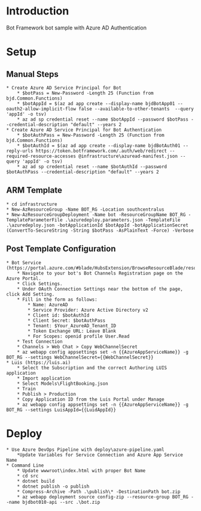# Introduction

Bot Framework bot sample with Azure AD Authentication

# Setup
## Manual Steps
    * Create Azure AD Service Principal for Bot
        * $botPass = New-Password -Length 25 (Function from bjd.Common.Functions)
        * $botAppId = $(az ad app create --display-name bjdBotApp01 --oauth2-allow-implicit-flow false --available-to-other-tenants  --query 'appId' -o tsv) 
        * az ad sp credential reset --name $botAppId --password $botPass --credential-description "default" --years 2
    * Create Azure AD Service Principal for Bot Authentication 
        * $botAuthPass = New-Password -Length 25 (Function from bjd.Common.Functions)
        * $botAuthId = $(az ad app create --display-name bjdBotAuth01 --reply-urls https://token.botframework.com/.auth/web/redirect --required-resource-accesses @infrastructure\azuread-manifest.json --query 'appId' -o tsv) 
        * az ad sp credential reset --name $botAuthId --password $botAuthPass --credential-description "default" --years 2

## ARM Template 
    * cd infrastructure 
    * New-AzResourceGroup -Name BOT_RG -Location southcentralus
    * New-AzResourceGroupDeployment -Name bot -ResourceGroupName BOT_RG -TemplateParameterFile .\azuredeploy.parameters.json -TemplateFile .\azuredeploy.json -botApplicationId $botAppId -botApplicationSecret (ConvertTo-SecureString -String $botPass -AsPlainText -Force) -Verbose

## Post Template Configuration
    * Bot Service (https://portal.azure.com/#blade/HubsExtension/BrowseResourceBlade/resourceType/Microsoft.BotService%2FbotServices)
        * Navigate to your bot's Bot Channels Registration page on the Azure Portal.
        * Click Settings.
        * Under OAuth Connection Settings near the bottom of the page, click Add Setting.
        * Fill in the form as follows:
            * Name: AzureAD
            * Service Provider: Azure Active Directory v2
            * Client id: $botAuthId
            * Client Secret: $botAuthPass
            * Tenant: $Your_AzureAD_Tenant_ID
            * Token Exchange URL: Leave Blank
            * For Scopes: openid profile User.Read
        * Test Connection 
        * Channels > Web Chat > Copy WebChannelSecret
        * az webapp config appsettings set -n {{AzureAppServiceName}} -g BOT_RG --settings WebChannelSecret={{WebChannelSecret}}
    * Luis (https://luis.ai)
        * Select the Subscription and the correct Authoring LUIS application
        * Import application 
        * Select Models\FlightBooking.json
        * Train 
        * Publish > Production 
        * Copy Application ID from the Luis Portal under Manage
        * az webapp config appsettings set -n {{AzureAppServiceName}} -g BOT_RG --settings LuisAppId={{LuidAppId}}
    
# Deploy
    * Use Azure DevOps Pipeline with deploy\azure-pipeline.yaml
        *Update Variables for Service Connection and Azure App Service Name 
    * Command Line
        * Update wwwroot\index.html with proper Bot Name
        * cd src
        * dotnet build
        * dotnet publish -o publish 
        * Compress-Archive -Path .\publish\* -DestinationPath bot.zip
        * az webapp deployment source config-zip --resource-group BOT_RG --name bjdbot010-api --src .\bot.zip

